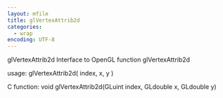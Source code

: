 ```yaml
---
layout: mfile
title: glVertexAttrib2d
categories:
  - wrap
encoding: UTF-8
---
```


glVertexAttrib2d  Interface to OpenGL function glVertexAttrib2d

usage:  glVertexAttrib2d( index, x, y )

C function:  void glVertexAttrib2d(GLuint index, GLdouble x, GLdouble y)